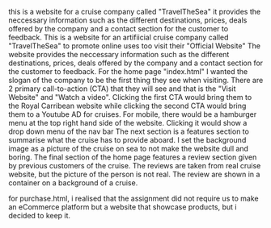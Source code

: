 this is a website for a cruise company called "TravelTheSea"
it provides the neccessary information such as the different destinations, prices, deals offered by the company and a contact section for the customer to feedback. 
This is a website for an artifiicial cruise company called "TravelTheSea" to promote online uses too visit their "Official Website"
The website provides the neccessary information such as the different destinations, prices, deals offered by the company and a contact section for the customer to feedback. 
For the home page "index.html" I wanted the slogan of the company to be the first thing they see when visiting. There are 2 primary call-to-action (CTA) that they will see and that is the "Visit Website" and "Watch a video". Clicking the first CTA would bring them to the Royal Carribean website while clicking the second CTA would bring them to a Youtube AD for cruises.
For mobile, there would be a hamburger menu at the top right hand side of the website. Clicking it would show a drop down menu of the nav bar
The next section is a features section to summarise what the cruise has to provide aboard. I set the background image as a picture of the cruise on sea to not make the website dull and boring.
The final section of the home page features a review section given by previous customers of the cruise. The reviews are taken from real cruise website, but the picture of the person is not real. The review are shown in a container on a background of a cruise.

for purchase.html, i realised that the assignment did not require us to make an eCommerce platform but a website that showcase products, but i decided to keep it.
